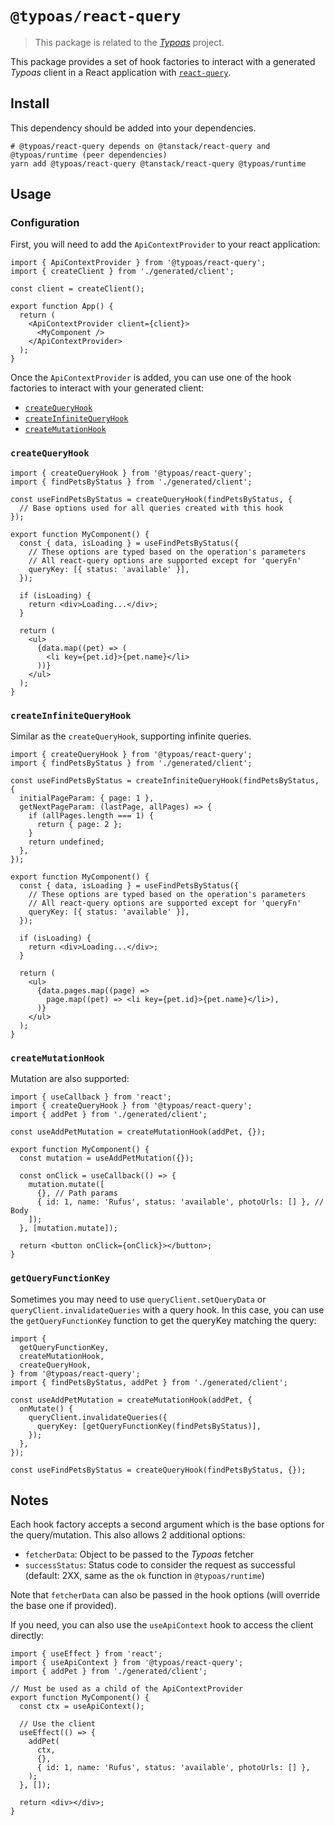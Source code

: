 # `@typoas/react-query`

> This package is related to the [_Typoas_](https://github.com/Embraser01/typoas) project.

This package provides a set of hook factories to interact with a generated _Typoas_ client in a React application with [`react-query`](https://tanstack.com/query/latest).

## Install

This dependency should be added into your dependencies.

```shell
# @typoas/react-query depends on @tanstack/react-query and @typoas/runtime (peer dependencies)
yarn add @typoas/react-query @tanstack/react-query @typoas/runtime
```

## Usage

### Configuration

First, you will need to add the `ApiContextProvider` to your react application:

```tsx
import { ApiContextProvider } from '@typoas/react-query';
import { createClient } from './generated/client';

const client = createClient();

export function App() {
  return (
    <ApiContextProvider client={client}>
      <MyComponent />
    </ApiContextProvider>
  );
}
```

Once the `ApiContextProvider` is added, you can use one of the hook factories to interact with your generated client:

- [`createQueryHook`](#createqueryhook)
- [`createInfiniteQueryHook`](#createinfinitequeryhook)
- [`createMutationHook`](#createmutationhook)

### `createQueryHook`

```tsx
import { createQueryHook } from '@typoas/react-query';
import { findPetsByStatus } from './generated/client';

const useFindPetsByStatus = createQueryHook(findPetsByStatus, {
  // Base options used for all queries created with this hook
});

export function MyComponent() {
  const { data, isLoading } = useFindPetsByStatus({
    // These options are typed based on the operation's parameters
    // All react-query options are supported except for 'queryFn'
    queryKey: [{ status: 'available' }],
  });

  if (isLoading) {
    return <div>Loading...</div>;
  }

  return (
    <ul>
      {data.map((pet) => (
        <li key={pet.id}>{pet.name}</li>
      ))}
    </ul>
  );
}
```

### `createInfiniteQueryHook`

Similar as the `createQueryHook`, supporting infinite queries.

```tsx
import { createQueryHook } from '@typoas/react-query';
import { findPetsByStatus } from './generated/client';

const useFindPetsByStatus = createInfiniteQueryHook(findPetsByStatus, {
  initialPageParam: { page: 1 },
  getNextPageParam: (lastPage, allPages) => {
    if (allPages.length === 1) {
      return { page: 2 };
    }
    return undefined;
  },
});

export function MyComponent() {
  const { data, isLoading } = useFindPetsByStatus({
    // These options are typed based on the operation's parameters
    // All react-query options are supported except for 'queryFn'
    queryKey: [{ status: 'available' }],
  });

  if (isLoading) {
    return <div>Loading...</div>;
  }

  return (
    <ul>
      {data.pages.map((page) =>
        page.map((pet) => <li key={pet.id}>{pet.name}</li>),
      )}
    </ul>
  );
}
```

### `createMutationHook`

Mutation are also supported:

```tsx
import { useCallback } from 'react';
import { createQueryHook } from '@typoas/react-query';
import { addPet } from './generated/client';

const useAddPetMutation = createMutationHook(addPet, {});

export function MyComponent() {
  const mutation = useAddPetMutation({});

  const onClick = useCallback(() => {
    mutation.mutate([
      {}, // Path params
      { id: 1, name: 'Rufus', status: 'available', photoUrls: [] }, // Body
    ]);
  }, [mutation.mutate]);

  return <button onClick={onClick}></button>;
}
```

### `getQueryFunctionKey`

Sometimes you may need to use `queryClient.setQueryData` or `queryClient.invalidateQueries` with a query hook.
In this case, you can use the `getQueryFunctionKey` function to get the queryKey matching the query:

```tsx
import {
  getQueryFunctionKey,
  createMutationHook,
  createQueryHook,
} from '@typoas/react-query';
import { findPetsByStatus, addPet } from './generated/client';

const useAddPetMutation = createMutationHook(addPet, {
  onMutate() {
    queryClient.invalidateQueries({
      queryKey: [getQueryFunctionKey(findPetsByStatus)],
    });
  },
});

const useFindPetsByStatus = createQueryHook(findPetsByStatus, {});
```

## Notes

Each hook factory accepts a second argument which is the base options for the query/mutation. This also allows 2 additional options:

- `fetcherData`: Object to be passed to the _Typoas_ fetcher
- `successStatus`: Status code to consider the request as successful (default: 2XX, same as the `ok` function in `@typoas/runtime`)

Note that `fetcherData` can also be passed in the hook options (will override the base one if provided).

If you need, you can also use the `useApiContext` hook to access the client directly:

```tsx
import { useEffect } from 'react';
import { useApiContext } from '@typoas/react-query';
import { addPet } from './generated/client';

// Must be used as a child of the ApiContextProvider
export function MyComponent() {
  const ctx = useApiContext();

  // Use the client
  useEffect(() => {
    addPet(
      ctx,
      {},
      { id: 1, name: 'Rufus', status: 'available', photoUrls: [] },
    );
  }, []);

  return <div></div>;
}
```
